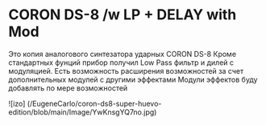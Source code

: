 # CORON DS-8 /w LP + DELAY with Mod

Это копия аналогового синтезатора ударных CORON DS-8
Кроме стандартных фунций прибор получил Low Pass фильтр и дилей с модуляцией.
Есть возможность расширения возможностей за счет дополнительных модулей с другими эффектами
Модули эффектов буду добавлять по мере возможностей
 
![izo] (/EugeneCarlo/coron-ds8-super-huevo-edition/blob/main/Image/YwKnsgYQ7no.jpg)